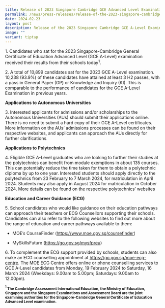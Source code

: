 ```yaml
---
title: Release of 2023 Singapore Cambridge GCE Advanced Level Examination Results
permalink: /news/press-releases/release-of-the-2023-singapore-cambridge-gce-a-level-examination-results/
date: 2024-02-23
layout: post
description: Release of the 2023 Singapore Cambridge GCE A-Level Examination Results
image: ""
variant: tiptap
---
```

<p>1.&nbsp;Candidates who sat for the 2023 Singapore-Cambridge General Certificate
of Education Advanced Level (GCE A-Level) examination received their results
from their schools today<sup>1</sup>.</p>
<p>2.&nbsp;A total of 10,899 candidates sat for the 2023 GCE A-Level examination.
10,238 (93.9%) of these candidates have attained at least 3 H2 passes,
with a pass in General Paper (GP) or Knowledge and Inquiry (KI). This is
comparable to the performance of candidates for the GCE A-Level Examination
in previous years.</p>
<p><strong>Applications to Autonomous Universities</strong>
</p>
<p>3. Interested applicants for admissions and/or scholarships to the Autonomous
Universities (AUs) should submit their applications online. There is no
need to submit a hard copy of their GCE A-Level certificates. More information
on the AUs’ admissions processes can be found on their respective websites,
and applicants can approach the AUs directly for further clarifications.</p>
<p><strong>Applications to Polytechnics</strong>
</p>
<p>4. Eligible GCE A-Level graduates who are looking to further their studies
at the polytechnics can benefit from module exemptions in about 135 courses.
This can potentially reduce the time taken for them to obtain a polytechnic
diploma by up to one year. Interested students should apply directly to
the polytechnics from 23 February to 7 March 2024, for matriculation in
April 2024. Students may also apply in August 2024 for matriculation in
October 2024. More details can be found on the respective polytechnics’
websites</p>
<p><strong>Education and Career Guidance (ECG)</strong>
</p>
<p>5. School candidates who would like guidance on their education pathways
can approach their teachers or ECG Counsellors supporting their schools.
Candidates can also refer to the following websites to find out more about
the range of education and career pathways available to them:</p>
<ul data-tight="true" class="tight">
<li>
<p>MOE’s CourseFinder (<a href="http://www.moe.gov.sg/coursefinder" rel="noopener noreferrer nofollow" target="_blank"><u>https://www.moe.gov.sg/coursefinder</u></a>)</p>
</li>
<li>
<p>MySkillsFuture (<a href="https://go.gov.sg/mysfpreu" rel="noopener noreferrer nofollow" target="_blank"><u>https://go.gov.sg/mysfpreu</u></a>)</p>
</li>
</ul>
<p>6. To complement the ECG support provided by schools, students can also
make an ECG counselling appointment at <a href="https://go.gov.sg/moe-ecg-centre" rel="noopener noreferrer nofollow" target="_blank"><u>https://go.gov.sg/moe-ecg-centre</u></a>.
The MOE ECG Centre offers online or phone counselling services to GCE A-Level
candidates from Monday, 19 February 2024 to Saturday, 16 March 2024 (Weekdays:
9.00am to 5.00pm; Saturdays: 9.00am to 12.00pm).</p>
<p><strong><sup><sub>1</sub></sup><sub> The Cambridge Assessment International Education, the Ministry of Education, Singapore and the Singapore Examinations and Assessment Board are the joint examining authorities for the Singapore-Cambridge General Certificate of Education Advanced Level examination.</sub></strong>
</p>